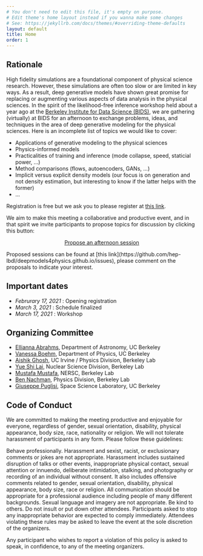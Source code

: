 ```yaml
---
# You don't need to edit this file, it's empty on purpose.
# Edit theme's home layout instead if you wanna make some changes
# See: https://jekyllrb.com/docs/themes/#overriding-theme-defaults
layout: default
title: Home
order: 1
---
```


## Rationale

High fidelity simulations are a foundational component of physical science research.  However, these simulations are often too slow or are limited in key ways.  As a result, deep generative models have shown great promise for replacing or augmenting various aspects of data analysis in the physical sciences.  In the spirit of the likelihood-free inference workshop held about a year ago at the [Berkeley Institute for Data Science (BIDS)](https://bids.berkeley.edu), we are gathering (virtually) at BIDS for an afternoon to exchange problems, ideas, and techniques in the area of deep generative modeling for the physical sciences.  Here is an incomplete list of topics we would like to cover:

- Applications of generative modeling to the physical sciences
- Physics-informed models
- Practicalities of training and inference (mode collapse, speed, staticial power, ...)
- Method comparisons (flows, autoencoders, GANs, ...)
- Implicit versus explicit density models (our focus is on generation and not density estimation, but interesting to know if the latter helps with the former)
- ...

Registration is free but we ask you to please register at [this link](registration.html).

We aim to make this meeting a collaborative and productive event, and in that spirit we invite
participants to propose topics for discussion by clicking this button:
<p align="center">
<a href="https://github.com/hep-lbdl/deepmodels4physics.github.io/issues/new/choose" class="btn btn-info">Propose an afternoon session </a></p>
Proposed sessions can be found at [this link](https://github.com/hep-lbdl/deepmodels4physics.github.io/issues), please comment on the proposals to indicate your interest.

## Important dates

- *Februrary 17, 2021*  : Opening registration
- *March 3, 2021*  : Schedule finalized
- *March 17, 2021*  : Workshop

## Organizing Committee

- [Ellianna Abrahms](https://elliesch.github.io), Department of Astronomy, UC Berkeley
- [Vanessa Boehm](https://vmboehm.github.io), Department of Physics, UC Berkeley
- [Aishik Ghosh](https://inspirehep.net/authors/1631279), UC Irvine / Physics Division, Berkeley Lab
- [Yue Shi Lai](https://inspirehep.net/authors/1057843), Nuclear Science Division, Berkeley Lab
- [Mustafa Mustafa](https://www.nersc.gov/about/nersc-staff/data-analytics-services/mustafa-mustafa/), NERSC, Berkeley Lab
- [Ben Nachman](http://bnachman.web.cern.ch/bnachman/), Physics Division, Berkeley Lab
- [Giuseppe Puglisi](http://giuspugl.github.io), Space Science Laboratory, UC Berkeley

## Code of Conduct

We are committed to making the meeting productive and enjoyable for everyone, regardless of gender, sexual orientation, disability, physical appearance, body size, race, nationality or religion. We will not tolerate harassment of participants in any form. Please follow these guidelines:

Behave professionally. Harassment and sexist, racist, or exclusionary comments or jokes are not appropriate. Harassment includes sustained disruption of talks or other events, inappropriate physical contact, sexual attention or innuendo, deliberate intimidation, stalking, and photography or recording of an individual without consent. It also includes offensive comments related to gender, sexual orientation, disability, physical appearance, body size, race or religion. All communication should be appropriate for a professional audience including people of many different backgrounds. Sexual language and imagery are not appropriate. Be kind to others. Do not insult or put down other attendees. Participants asked to stop any inappropriate behavior are expected to comply immediately. Attendees violating these rules may be asked to leave the event at the sole discretion of the organizers.

Any participant who wishes to report a violation of this policy is asked to speak, in confidence, to any of the meeting organizers.
